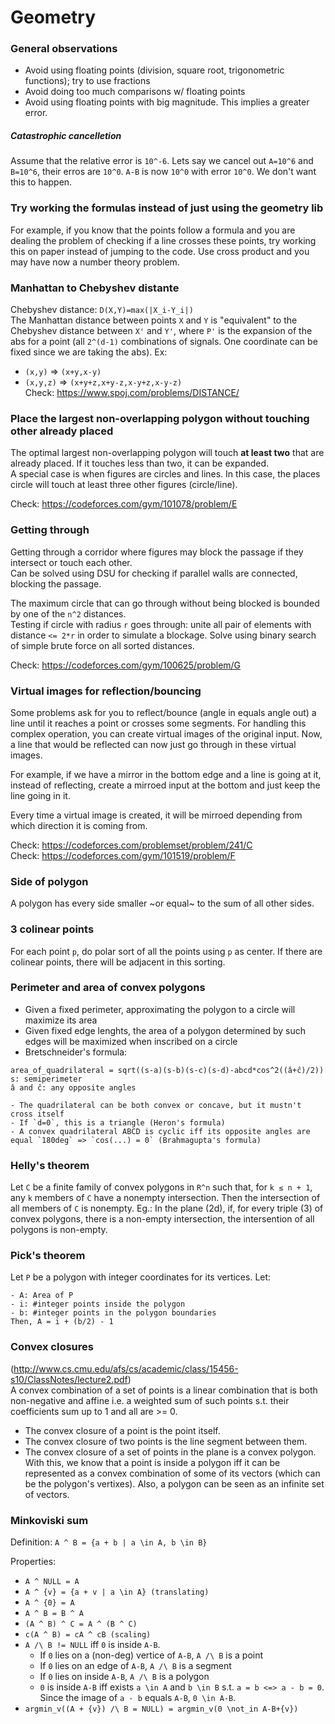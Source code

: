 # Geometry

### General observations
- Avoid using floating points (division, square root, trigonometric functions); try to use fractions
- Avoid doing too much comparisons w/ floating points
- Avoid using floating points with big magnitude. This implies a greater error.

##### *Catastrophic cancelletion*
Assume that the relative error is `10^-6`. 
Lets say we cancel out `A=10^6` and `B=10^6`, their erros are `10^0`. `A-B` is now `10^0` with error `10^0`.
We don't want this to happen.

### Try working the formulas instead of just using the geometry lib
For example, if you know that the points follow a formula and you are dealing the problem of checking if a line crosses these points, try working this on paper instead of jumping to the code. Use cross product and you may have now a number theory problem.

### Manhattan to Chebyshev distante
Chebyshev distance: `D(X,Y)=max(|X_i-Y_i|)`  
The Manhattan distance between points `X` and `Y` is "equivalent" to the Chebyshev distance between `X'` and `Y'`, where `P'` is the expansion of the abs for a point (all `2^(d-1)` combinations of signals. One coordinate can be fixed since we are taking the abs). Ex:
- `(x,y)` => `(x+y,x-y)`
- `(x,y,z)` => `(x+y+z,x+y-z,x-y+z,x-y-z)`  
Check: https://www.spoj.com/problems/DISTANCE/

### Place the largest non-overlapping polygon without touching other already placed
The optimal largest non-overlapping polygon will touch **at least two** that are already placed. If it touches less than two, it can be expanded.  
A special case is when figures are circles and lines. In this case, the places circle will touch at least three other figures (circle/line).
  
Check: https://codeforces.com/gym/101078/problem/E

### Getting through
Getting through a corridor where figures may block the passage if they intersect or touch each other.  
Can be solved using DSU for checking if parallel walls are connected, blocking the passage.  
  
The maximum circle that can go through without being blocked is bounded by one of the `n^2` distances.  
Testing if circle with radius `r` goes through: unite all pair of elements with distance `<= 2*r` in order to simulate a blockage.
Solve using binary search of simple brute force on all sorted distances.
  
Check: https://codeforces.com/gym/100625/problem/G

### Virtual images for reflection/bouncing
Some problems ask for you to reflect/bounce (angle in equals angle out) a line until it reaches a point or crosses some segments. 
For handling this complex operation, you can create virtual images of the original input. 
Now, a line that would be reflected can now just go through in these virtual images.  

For example, if we have a mirror in the bottom edge and a line is going at it, instead of reflecting, create a mirroed input at the bottom and just keep the line going in it.  
  
Every time a virtual image is created, it will be mirroed depending from which direction it is coming from. 
  
Check: https://codeforces.com/problemset/problem/241/C  
Check: https://codeforces.com/gym/101519/problem/F  

### Side of polygon
A polygon has every side smaller ~or equal~ to the sum of all other sides.

### 3 colinear points
For each point `p`, do polar sort of all the points using `p` as center. If there are colinear points, there will be adjacent in this sorting.

### Perimeter and area of convex polygons
- Given a fixed perimeter, approximating the polygon to a circle will maximize its area
- Given fixed edge lenghts, the area of a polygon determined by such edges will be maximized when inscribed on a circle
- Bretschneider's formula:
```
area_of_quadrilateral = sqrt((s-a)(s-b)(s-c)(s-d)-abcd*cos^2((â+ĉ)/2))
s: semiperimeter
â and ĉ: any opposite angles

- The quadrilateral can be both convex or concave, but it mustn't cross itself
- If `d=0`, this is a triangle (Heron's formula)
- A convex quadrilateral ABCD is cyclic iff its opposite angles are equal `180deg` => `cos(...) = 0` (Brahmagupta's formula)
```
### Helly's theorem
Let `C` be a finite family of convex polygons in `R^n` such that, for `k ≤ n + 1`, any `k` members of `C` have a nonempty intersection. 
Then the intersection of all members of `C` is nonempty.
Eg.: In the plane (2d), if, for every triple (3) of convex polygons, there is a non-empty intersection, the intersention of all polygons is non-empty.

### Pick's theorem
Let `P` be a polygon with integer coordinates for its vertices.
Let:
```
- A: Area of P
- i: #integer points inside the polygon
- b: #integer points in the polygon boundaries
Then, A = i + (b/2) - 1
```

### Convex closures
(http://www.cs.cmu.edu/afs/cs/academic/class/15456-s10/ClassNotes/lecture2.pdf)  
A convex combination of a set of points is a linear combination that is both non-negative and affine i.e. a weighted sum of such points s.t. their coefficients sum up to 1 and all are >= 0.
- The convex closure of a point is the point itself. 
- The convex closure of two points is the line segment between them. 
- The convex closure of a set of points in the plane is a convex polygon.
With this, we know that a point is inside a polygon iff it can be represented as a convex combination of some of its vectors (which can be the polygon's vertixes).
Also, a polygon can be seen as an infinite set of vectors.

### Minkoviski sum
Definition: `A ^ B = {a + b | a \in A, b \in B}`

Properties:
- `A ^ NULL = A`
- `A ^ {v} = {a + v | a \in A} (translating)`
- `A ^ {0} = A`
- `A ^ B = B ^ A`
- `(A ^ B) ^ C = A ^ (B ^ C)`
- `c(A ^ B) = cA ^ cB (scaling)`
- `A /\ B != NULL` iff `0` is inside `A-B`.
  - If `0` lies on a (non-deg) vertice of `A-B`, `A /\ B` is a point
  - If `0` lies on an edge of `A-B`, `A /\ B` is a segment
  - If `0` lies on inside `A-B`, `A /\ B` is a polygon
  - `0` is inside `A-B` iff exists `a \in A` and `b \in B` s.t. `a = b <=> a - b = 0`. Since the image of `a - b` equals `A-B`, `0 \in A-B`.
- `argmin_v((A + {v}) /\ B = NULL) = argmin_v(0 \not_in A-B+{v})`

